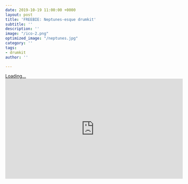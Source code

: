 ```yaml
---
date: 2019-10-19 11:00:00 +0000
layout: post
title: 'FREEBIE: Neptunes-esque drumkit'
subtitle: ''
description: ''
image: "/ico-2.png"
optimized_image: "/neptunes.jpg"
category: ''
tags:
- drumkit
author: ''

---
```

<script src="https://gumroad.com/js/gumroad-embed.js"></script>

<div class="gumroad-product-embed" data-gumroad-product-id="hsxGp"><a href="https://gumroad.com/l/hsxGp">Loading...</a></div>

<iframe width="560" height="315" src="https://www.youtube.com/embed/videoseries?list=PLZ365BozfWD1U7mtl8NAEd4HrjU5OV6vq" frameborder="0" allow="autoplay; encrypted-media" allowfullscreen></iframe>